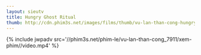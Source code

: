 ```yaml
---
layout: sieutv
title: Hungry Ghost Ritual
thumb: http://cdn.phim3s.net/images/films/thumb/vu-lan-than-cong-hungry-ghost-ritual-2014.jpg
---
```

{% include jwpadv src='//phim3s.net/phim-le/vu-lan-than-cong_7911/xem-phim//video.mp4' %}